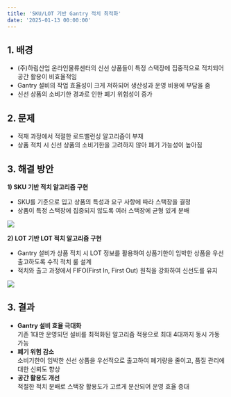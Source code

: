 ```yaml
---
title: 'SKU/LOT 기반 Gantry 적치 최적화'
date: '2025-01-13 00:00:00'
---
```


## 1. 배경
- (주)하림산업 온라인물류센터의 신선 상품들이 특정 스택장에 집중적으로 적치되어 공간 활용이 비효율적임
- Gantry 설비의 작업 효율성이 크게 저하되어 생산성과 운영 비용에 부담을 줌
- 신선 상품의 소비기한 경과로 인한 폐기 위험성이 증가

## 2. 문제
- 적재 과정에서 적절한 로드밸런싱 알고리즘이 부재
- 상품 적치 시 신선 상품의 소비기한을 고려하지 않아 폐기 가능성이 높아짐

## 3. 해결 방안
**1) SKU 기반 적치 알고리즘 구현**  
   - SKU를 기준으로 입고 상품의 특성과 요구 사항에 따라 스택장을 결정
   - 상품이 특정 스택장에 집중되지 않도록 여러 스택장에 균형 있게 분배 

<img src='/images/dev/dev-7-1.png'>

**2) LOT 기반 LOT 적치 알고리즘 구현**  
   - Gantry 설비가 상품 적치 시 LOT 정보를 활용하여 상품기한이 임박한 상품을 우선 출고하도록 수직 적치 룰 설계
   - 적치와 출고 과정에서 FIFO(First In, First Out) 원칙을 강화하여 신선도를 유지

<img src='/images/dev/dev-7-2.png'>

## 3. 결과
- **Gantry 설비 효율 극대화**  
  기존 1대만 운영되던 설비를 최적화된 알고리즘 적용으로 최대 4대까지 동시 가동 가능 
- **폐기 위험 감소**  
  소비기한이 임박한 신선 상품을 우선적으로 출고하여 폐기량을 줄이고, 품질 관리에 대한 신뢰도 향상
- **공간 활용도 개선**  
  적절한 적치 분배로 스택장 활용도가 고르게 분산되어 운영 효율 증대